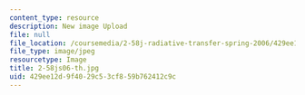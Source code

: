 ```yaml
---
content_type: resource
description: New image Upload
file: null
file_location: /coursemedia/2-58j-radiative-transfer-spring-2006/429ee12d9f4029c53cf859b762412c9c_2-58js06-th.jpg
file_type: image/jpeg
resourcetype: Image
title: 2-58js06-th.jpg
uid: 429ee12d-9f40-29c5-3cf8-59b762412c9c
---
```

